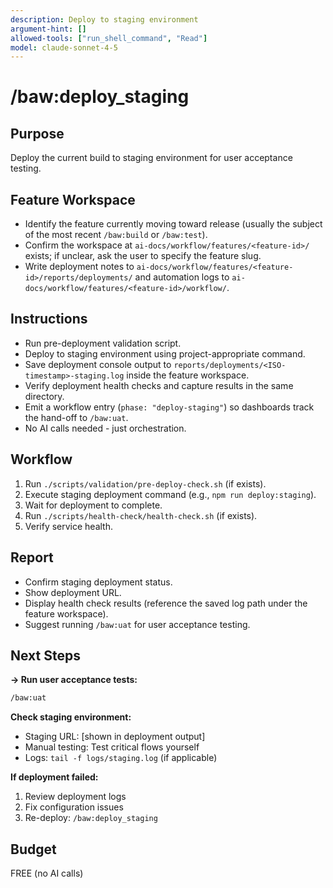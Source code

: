 ```yaml
---
description: Deploy to staging environment
argument-hint: []
allowed-tools: ["run_shell_command", "Read"]
model: claude-sonnet-4-5
---
```


# /baw:deploy_staging

## Purpose
Deploy the current build to staging environment for user acceptance testing.

## Feature Workspace
- Identify the feature currently moving toward release (usually the subject of the most recent `/baw:build` or `/baw:test`).
- Confirm the workspace at `ai-docs/workflow/features/<feature-id>/` exists; if unclear, ask the user to specify the feature slug.
- Write deployment notes to `ai-docs/workflow/features/<feature-id>/reports/deployments/` and automation logs to
  `ai-docs/workflow/features/<feature-id>/workflow/`.

## Instructions
- Run pre-deployment validation script.
- Deploy to staging environment using project-appropriate command.
- Save deployment console output to `reports/deployments/<ISO-timestamp>-staging.log` inside the feature workspace.
- Verify deployment health checks and capture results in the same directory.
- Emit a workflow entry (`phase: "deploy-staging"`) so dashboards track the hand-off to `/baw:uat`.
- No AI calls needed - just orchestration.

## Workflow
1. Run `./scripts/validation/pre-deploy-check.sh` (if exists).
2. Execute staging deployment command (e.g., `npm run deploy:staging`).
3. Wait for deployment to complete.
4. Run `./scripts/health-check/health-check.sh` (if exists).
5. Verify service health.

## Report
- Confirm staging deployment status.
- Show deployment URL.
- Display health check results (reference the saved log path under the feature workspace).
- Suggest running `/baw:uat` for user acceptance testing.

## Next Steps

**→ Run user acceptance tests:**
```bash
/baw:uat
```

**Check staging environment:**
- Staging URL: [shown in deployment output]
- Manual testing: Test critical flows yourself
- Logs: `tail -f logs/staging.log` (if applicable)

**If deployment failed:**
1. Review deployment logs
2. Fix configuration issues
3. Re-deploy: `/baw:deploy_staging`

## Budget
FREE (no AI calls)
